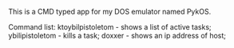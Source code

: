 This is a CMD typed app for my DOS emulator named PykOS.

Command list:
ktoybilpistoletom - shows a list of active tasks;
ybilipistoletom - kills a task;
doxxer - shows an ip address of host;
